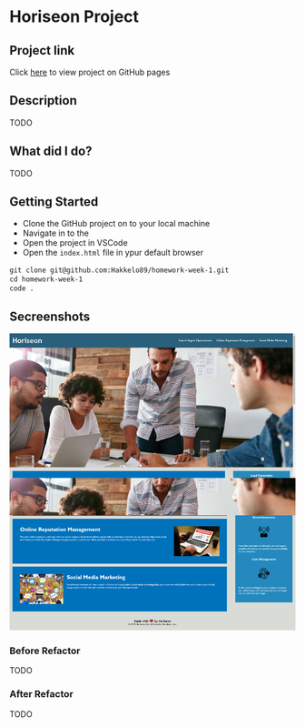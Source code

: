 # Horiseon Project

## Project link

Click [here](TODO) to view project on GitHub pages

## Description

TODO

## What did I do?

TODO

## Getting Started

- Clone the GitHub project on to your local machine
- Navigate in to the
- Open the project in VSCode
- Open the `index.html` file in ypur default browser

```
git clone git@github.com:Hakkelo89/homework-week-1.git
cd homework-week-1
code .
```

## Secreenshots

![image before refactor](./assets/images/website-before-refactor.png "Website before refactor")

### Before Refactor

TODO

### After Refactor

TODO
